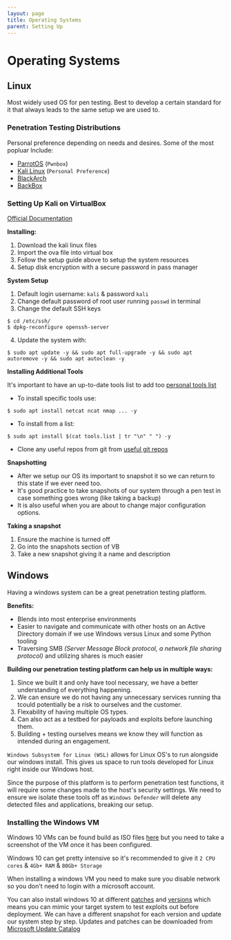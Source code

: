 ```yaml
---
layout: page
title: Operating Systems
parent: Setting Up
---
```


# Operating Systems

## Linux
Most widely used OS for pen testing. Best to develop a certain standard for it that always leads to the same setup we are used to.

### Penetration Testing Distributions

Personal preference depending on needs and desires.
Some of the most popluar lnclude:
- [ParrotOS](https://www.parrotsec.org/) (`Pwnbox`)
- [Kali Linux](https://kali.org/) (`Personal Preference`)
- [BlackArch](https://blackarch.org/)
- [BackBox](https://linux.backbox.org/)

### Setting Up Kali on VirtualBox

[Official Documentation](https://www.kali.org/docs/virtualization/install-virtualbox-guest-vm/)

**Installing:**
1. Download the kali linux files
2. Import the ova file into virtual box
3. Follow the setup guide above to setup the system resources
4. Setup disk encryption with a secure password in pass manager

**System Setup**
1. Default login username: `kali` & password `kali`
2. Change default password of root user running `passwd` in terminal
3. Change the default SSH keys
```shell
$ cd /etc/ssh/
$ dpkg-reconfigure openssh-server
```
4. Update the system with:
```shell
$ sudo apt update -y && sudo apt full-upgrade -y && sudo apt autoremove -y && sudo apt autoclean -y
```

**Installing Additional Tools**

It's important to have an up-to-date tools list to add too [personal tools list](https://alipali737.github.io/pen-test-docs/setting-up/personal-tools-list.html)

- To install specific tools use:
```shell
$ sudo apt install netcat ncat nmap ... -y
```
- To install from a list:
```shell
$ sudo apt install $(cat tools.list | tr "\n" " ") -y
```
- Clone any useful repos from git from [useful git repos](https://alipali737.github.io/pen-test-docs/setting-up/useful-git-repos.html)

**Snapshotting**
- After we setup our OS its important to snapshot it so we can return to this state if we ever need too. 
- It's good practice to take snapshots of our system through a pen test in case something goes wrong (like taking a backup)
- It is also useful when you are about to change major configuration options.

**Taking a snapshot**
1. Ensure the machine is turned off
2. Go into the snapshots section of VB
3. Take a new snapshot giving it a name and description

## Windows

Having a windows system can be a great penetration testing platform.

**Benefits:**
- Blends into most enterprise environments
- Easier to navigate and communicate with other hosts on an Active Directory domain if we use Windows versus Linux and some Python tooling
- Traversing SMB *(Server Message Block protocol, a network file sharing protocol)* and utilizing shares is much easier

**Building our penetration testing platform can help us in multiple ways:**
1. Since we built it and only have tool necessary, we have a better understanding of everything happening.
2. We can ensure we do not having any unnecessary services running tha tcould potentially be a risk to ourselves and the customer.
3. Flexability of having multiple OS types.
4. Can also act as a testbed for payloads and exploits before launching them.
5. Building + testing ourselves means we know they will function as intended during an engagement.

`Windows Subsystem for Linux (WSL)` allows for Linux OS's to run alongside our windows install. This gives us space to run tools developed for Linux right inside our Windows host.

Since the purpose of this platform is to perform penetration test functions, it will require some changes made to the host's security settings. We need to ensure we isolate these tools off as `Windows Defender` will delete any detected files and applications, breaking our setup.

### Installing the Windows VM

Windows 10 VMs can be found build as ISO files [here](https://www.microsoft.com/en-gb/software-download/windows10) but you need to take a screenshot of the VM once it has been configured.

Windows 10 can get pretty intensive so it's recommended to give it `2 CPU cores` & `4Gb+ RAM` & `80Gb+ Storage`

When installing a windows VM you need to make sure you disable network so you don't need to login with a microsoft account.

You can also install windows 10 at different [patches](https://support.microsoft.com/en-us/topic/windows-10-update-history-24ea91f4-36e7-d8fd-0ddb-d79d9d0cdbda) and [versions](https://docs.microsoft.com/en-us/windows/release-health/release-information) which means you can mimic your target system to test exploits out before deployment. We can have a different snapshot for each version and update our system step by step. Updates and patches can be downloaded from [Microsoft Update Catalog](https://www.catalog.update.microsoft.com/Search.aspx?q=KB4550994)